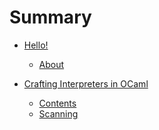 # Summary

- [Hello!]()
  - [About]()

- [Crafting Interpreters in OCaml](./Crafting_Interpreters_In_OCaml/motivation.md)
    - [Contents](./Crafting_Interpreters_In_OCaml/contents.md)
    - [Scanning](./Crafting_Interpreters_In_OCaml/Tree_Walk_Interpreter/scanning_1.md)
